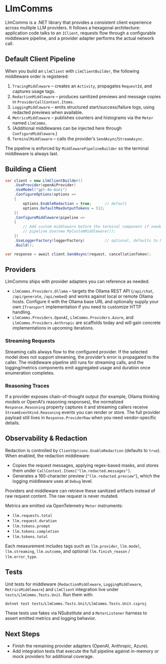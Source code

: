 # LlmComms

LlmComms is a .NET library that provides a consistent client experience across multiple LLM providers. It follows a hexagonal architecture: application code talks to an `IClient`, requests flow through a configurable middleware pipeline, and a provider adapter performs the actual network call.

## Default Client Pipeline

When you build an `LlmClient` with `LlmClientBuilder`, the following middleware order is registered:

1. `TracingMiddleware` – creates an `Activity`, propagates `RequestId`, and captures usage tags.
2. `RedactionMiddleware` – produces sanitized previews and message copies in `ProviderCallContext.Items`.
3. `LoggingMiddleware` – emits structured start/success/failure logs, using redacted previews when available.
4. `MetricsMiddleware` – publishes counters and histograms via the `Meter` named `LlmComms`.
5. (Additional middlewares can be injected here through `ConfigureMiddleware`.)
6. `TerminalMiddleware` – calls the provider’s `SendAsync`/`StreamAsync`.

The pipeline is enforced by `MiddlewarePipelineBuilder` so the terminal middleware is always last.

## Building a Client

```csharp
var client = new LlmClientBuilder()
    .UseProvider(openAiProvider)
    .UseModel("gpt-4o-mini")
    .ConfigureOptions(options =>
    {
        options.EnableRedaction = true;      // default
        options.DefaultMaxOutputTokens = 512;
    })
    .ConfigureMiddleware(pipeline =>
    {
        // Add custom middleware before the terminal component if needed
        // pipeline.Use(new MyCustomMiddleware());
    })
    .UseLoggerFactory(loggerFactory)         // optional, defaults to NullLoggerFactory
    .Build();

var response = await client.SendAsync(request, cancellationToken);
```

## Providers

LlmComms ships with provider adapters you can reference as needed:

- `LlmComms.Providers.Ollama` – targets the Ollama REST API (`/api/chat`, `/api/generate`, `/api/embed`) and works against local or remote Ollama hosts. Configure it with the Ollama base URL and optionally supply your own `ITransport` implementation if you need to customize HTTP handling.
- `LlmComms.Providers.OpenAI`, `LlmComms.Providers.Azure`, and `LlmComms.Providers.Anthropic` are scaffolds today and will gain concrete implementations in upcoming iterations.

### Streaming Requests

Streaming calls always flow to the configured provider. If the selected model does not support streaming, the provider’s error is propagated to the caller. The middleware pipeline still runs for streaming calls, and the logging/metrics components emit aggregated usage and duration once enumeration completes.

### Reasoning Traces

If a provider exposes chain-of-thought output (for example, Ollama thinking models or OpenAI’s reasoning responses), the normalized `Response.Reasoning` property captures it and streaming callers receive `StreamEventKind.Reasoning` events you can render or store. The full provider payload still lives in `Response.ProviderRaw` when you need vendor-specific details.

## Observability & Redaction

Redaction is controlled by `ClientOptions.EnableRedaction` (defaults to `true`). When enabled, the redaction middleware:

- Copies the request messages, applying regex-based masks, and stores them under `CallContext.Items["llm.redacted.messages"]`.
- Generates a 160-character preview (`"llm.redacted.preview"`), which the logging middleware uses at `Debug` level.

Providers and middleware can retrieve these sanitized artifacts instead of raw request content. The raw request is never mutated.

Metrics are emitted via OpenTelemetry `Meter` instruments:

- `llm.requests.total`
- `llm.request.duration`
- `llm.tokens.prompt`
- `llm.tokens.completion`
- `llm.tokens.total`

Each measurement includes tags such as `llm.provider`, `llm.model`, `llm.streaming`, `llm.outcome`, and optional `llm.finish_reason` / `llm.error_type`.

## Tests

Unit tests for middleware (`RedactionMiddleware`, `LoggingMiddleware`, `MetricsMiddleware`) and `LlmClient` integration live under `tests/LlmComms.Tests.Unit`. Run them with:

```bash
dotnet test tests/LlmComms.Tests.Unit/LlmComms.Tests.Unit.csproj
```

These tests use fakes via NSubstitute and a `MeterListener` harness to assert emitted metrics and logging behavior.

## Next Steps

- Finish the remaining provider adapters (OpenAI, Anthropic, Azure).
- Add integration tests that execute the full pipeline against in-memory or mock providers for additional coverage.
